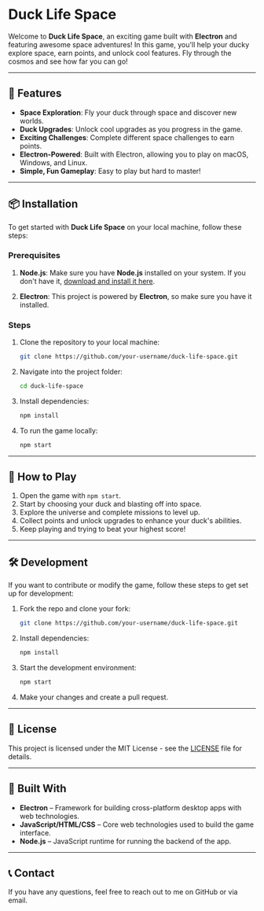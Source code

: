 # Duck Life Space

Welcome to **Duck Life Space**, an exciting game built with **Electron** and featuring awesome space adventures! In this game, you'll help your ducky explore space, earn points, and unlock cool features. Fly through the cosmos and see how far you can go!

---

## 🚀 Features

- **Space Exploration**: Fly your duck through space and discover new worlds.
- **Duck Upgrades**: Unlock cool upgrades as you progress in the game.
- **Exciting Challenges**: Complete different space challenges to earn points.
- **Electron-Powered**: Built with Electron, allowing you to play on macOS, Windows, and Linux.
- **Simple, Fun Gameplay**: Easy to play but hard to master!

---

## 📦 Installation

To get started with **Duck Life Space** on your local machine, follow these steps:

### Prerequisites

1. **Node.js**: Make sure you have **Node.js** installed on your system. If you don't have it, [download and install it here](https://nodejs.org/).
    
2. **Electron**: This project is powered by **Electron**, so make sure you have it installed.

### Steps

1. Clone the repository to your local machine:

    ```bash
    git clone https://github.com/your-username/duck-life-space.git
    ```

2. Navigate into the project folder:

    ```bash
    cd duck-life-space
    ```

3. Install dependencies:

    ```bash
    npm install
    ```

4. To run the game locally:

    ```bash
    npm start
    ```

---

## 🌌 How to Play

1. Open the game with `npm start`.
2. Start by choosing your duck and blasting off into space.
3. Explore the universe and complete missions to level up.
4. Collect points and unlock upgrades to enhance your duck's abilities.
5. Keep playing and trying to beat your highest score!

---

## 🛠️ Development

If you want to contribute or modify the game, follow these steps to get set up for development:

1. Fork the repo and clone your fork:

    ```bash
    git clone https://github.com/your-username/duck-life-space.git
    ```

2. Install dependencies:

    ```bash
    npm install
    ```

3. Start the development environment:

    ```bash
    npm start
    ```

4. Make your changes and create a pull request.

---

## 📑 License

This project is licensed under the MIT License - see the [LICENSE](LICENSE) file for details.

---

## 🔧 Built With

- **Electron** – Framework for building cross-platform desktop apps with web technologies.
- **JavaScript/HTML/CSS** – Core web technologies used to build the game interface.
- **Node.js** – JavaScript runtime for running the backend of the app.

---

## 📞 Contact

If you have any questions, feel free to reach out to me on GitHub or via email.
